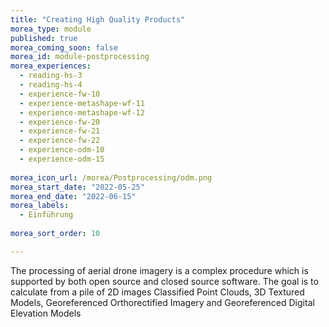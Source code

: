 ```yaml
---
title: "Creating High Quality Products"
morea_type: module
published: true
morea_coming_soon: false
morea_id: module-postprocessing
morea_experiences:
  - reading-hs-3
  - reading-hs-4 
  - experience-fw-10
  - experience-metashape-wf-11
  - experience-metashape-wf-12   
  - experience-fw-20
  - experience-fw-21
  - experience-fw-22
  - experience-odm-10
  - experience-odm-15
  
morea_icon_url: /morea/Postprocessing/odm.png
morea_start_date: "2022-05-25"
morea_end_date: "2022-06-15"
morea_labels: 
  - Einführung
  
morea_sort_order: 10

---
```


 The processing of aerial drone imagery is a complex procedure which is supported by both open source and closed source software. The goal is to calculate from a pile of 2D images Classified Point Clouds, 3D Textured Models, Georeferenced Orthorectified Imagery and Georeferenced Digital Elevation Models
